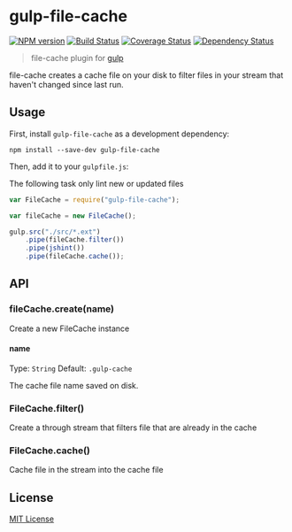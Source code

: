# gulp-file-cache
[![NPM version][npm-image]][npm-url] [![Build Status][travis-image]][travis-url]  [![Coverage Status][coveralls-image]][coveralls-url] [![Dependency Status][depstat-image]][depstat-url]

> file-cache plugin for [gulp](https://github.com/wearefractal/gulp)

file-cache creates a cache file on your disk to filter files in your stream that haven't changed since last run.

## Usage

First, install `gulp-file-cache` as a development dependency:

```shell
npm install --save-dev gulp-file-cache
```

Then, add it to your `gulpfile.js`:

The following task only lint new or updated files

```javascript
var FileCache = require("gulp-file-cache");

var fileCache = new FileCache();

gulp.src("./src/*.ext")
	.pipe(fileCache.filter())
	.pipe(jshint())
	.pipe(fileCache.cache());

```

## API

### fileCache.create(name)

Create a new FileCache instance

#### name
Type: `String`
Default: `.gulp-cache`

The cache file name saved on disk.

### FileCache.filter()

Create a through stream that filters file that are already in the cache

### FileCache.cache()

Cache file in the stream into the cache file

## License

[MIT License](http://en.wikipedia.org/wiki/MIT_License)

[npm-url]: https://npmjs.org/package/gulp-file-cache
[npm-image]: https://badge.fury.io/js/gulp-file-cache.png

[travis-url]: http://travis-ci.org/pgherveou/gulp-file-cache
[travis-image]: https://secure.travis-ci.org/pgherveou/gulp-file-cache.png?branch=master

[coveralls-url]: https://coveralls.io/r/pgherveou/gulp-file-cache
[coveralls-image]: https://coveralls.io/repos/pgherveou/gulp-file-cache/badge.png

[depstat-url]: https://david-dm.org/pgherveou/gulp-file-cache
[depstat-image]: https://david-dm.org/pgherveou/gulp-file-cache.png
